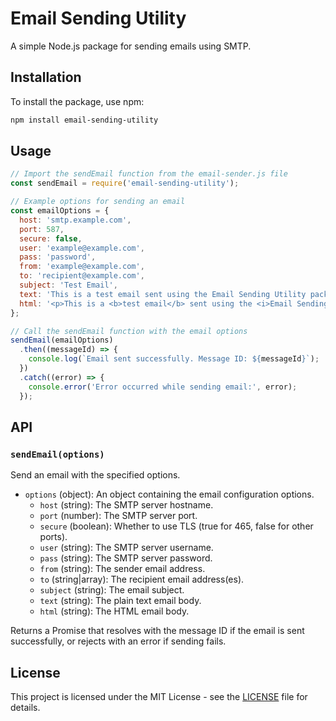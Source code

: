 # Email Sending Utility

A simple Node.js package for sending emails using SMTP.

## Installation

To install the package, use npm:

```bash
npm install email-sending-utility
```

## Usage

```javascript
// Import the sendEmail function from the email-sender.js file
const sendEmail = require('email-sending-utility');

// Example options for sending an email
const emailOptions = {
  host: 'smtp.example.com',
  port: 587,
  secure: false,
  user: 'example@example.com',
  pass: 'password',
  from: 'example@example.com',
  to: 'recipient@example.com',
  subject: 'Test Email',
  text: 'This is a test email sent using the Email Sending Utility package.',
  html: '<p>This is a <b>test email</b> sent using the <i>Email Sending Utility</i> package.</p>',
};

// Call the sendEmail function with the email options
sendEmail(emailOptions)
  .then((messageId) => {
    console.log(`Email sent successfully. Message ID: ${messageId}`);
  })
  .catch((error) => {
    console.error('Error occurred while sending email:', error);
  });
```

## API

### `sendEmail(options)`

Send an email with the specified options.

- `options` (object): An object containing the email configuration options.
  - `host` (string): The SMTP server hostname.
  - `port` (number): The SMTP server port.
  - `secure` (boolean): Whether to use TLS (true for 465, false for other ports).
  - `user` (string): The SMTP server username.
  - `pass` (string): The SMTP server password.
  - `from` (string): The sender email address.
  - `to` (string|array): The recipient email address(es).
  - `subject` (string): The email subject.
  - `text` (string): The plain text email body.
  - `html` (string): The HTML email body.

Returns a Promise that resolves with the message ID if the email is sent successfully, or rejects with an error if sending fails.

## License

This project is licensed under the MIT License - see the [LICENSE](LICENSE) file for details.
